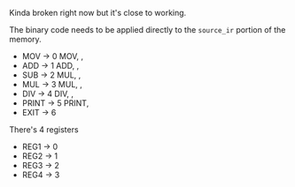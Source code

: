 Kinda broken right now but it's close to working.  

The binary code needs to be applied directly to the `source_ir` portion of the memory.  

 * MOV -> 0
   MOV, <REG>, <NUMBER>
 * ADD -> 1
   ADD, <REG>, <REG>
 * SUB -> 2
   MUL, <REG>, <REG>
 * MUL -> 3
   MUL, <REG>, <REG>
 * DIV -> 4
   DIV, <REG>, <REG>
 * PRINT -> 5
   PRINT, <REG>
 * EXIT -> 6

There's 4 registers
 * REG1 -> 0
 * REG2 -> 1
 * REG3 -> 2
 * REG4 -> 3
